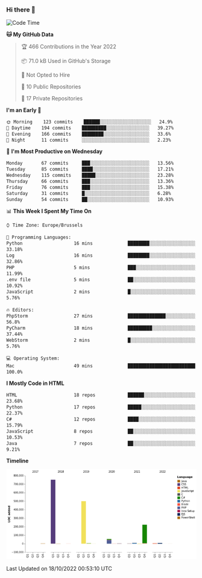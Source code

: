 ### Hi there 👋

<!--START_SECTION:waka-->
![Code Time](http://img.shields.io/badge/Code%20Time-1%2C127%20hrs%2045%20mins-blue)

**🐱 My GitHub Data** 

> 🏆 466 Contributions in the Year 2022
 > 
> 📦 71.0 kB Used in GitHub's Storage 
 > 
> 🚫 Not Opted to Hire
 > 
> 📜 10 Public Repositories 
 > 
> 🔑 17 Private Repositories  
 > 
**I'm an Early 🐤** 

```text
🌞 Morning    123 commits    ██████░░░░░░░░░░░░░░░░░░░   24.9% 
🌆 Daytime    194 commits    █████████░░░░░░░░░░░░░░░░   39.27% 
🌃 Evening    166 commits    ████████░░░░░░░░░░░░░░░░░   33.6% 
🌙 Night      11 commits     ░░░░░░░░░░░░░░░░░░░░░░░░░   2.23%

```
📅 **I'm Most Productive on Wednesday** 

```text
Monday       67 commits     ███░░░░░░░░░░░░░░░░░░░░░░   13.56% 
Tuesday      85 commits     ████░░░░░░░░░░░░░░░░░░░░░   17.21% 
Wednesday    115 commits    █████░░░░░░░░░░░░░░░░░░░░   23.28% 
Thursday     66 commits     ███░░░░░░░░░░░░░░░░░░░░░░   13.36% 
Friday       76 commits     ███░░░░░░░░░░░░░░░░░░░░░░   15.38% 
Saturday     31 commits     █░░░░░░░░░░░░░░░░░░░░░░░░   6.28% 
Sunday       54 commits     ██░░░░░░░░░░░░░░░░░░░░░░░   10.93%

```


📊 **This Week I Spent My Time On** 

```text
⌚︎ Time Zone: Europe/Brussels

💬 Programming Languages: 
Python                   16 mins             ████████░░░░░░░░░░░░░░░░░   33.18% 
Log                      16 mins             ████████░░░░░░░░░░░░░░░░░   32.86% 
PHP                      5 mins              ███░░░░░░░░░░░░░░░░░░░░░░   11.99% 
.env file                5 mins              ██░░░░░░░░░░░░░░░░░░░░░░░   10.92% 
JavaScript               2 mins              █░░░░░░░░░░░░░░░░░░░░░░░░   5.76%

🔥 Editors: 
PhpStorm                 27 mins             ██████████████░░░░░░░░░░░   56.8% 
PyCharm                  18 mins             █████████░░░░░░░░░░░░░░░░   37.44% 
WebStorm                 2 mins              █░░░░░░░░░░░░░░░░░░░░░░░░   5.76%

💻 Operating System: 
Mac                      49 mins             █████████████████████████   100.0%

```

**I Mostly Code in HTML** 

```text
HTML                     18 repos            ██████░░░░░░░░░░░░░░░░░░░   23.68% 
Python                   17 repos            █████░░░░░░░░░░░░░░░░░░░░   22.37% 
C#                       12 repos            ████░░░░░░░░░░░░░░░░░░░░░   15.79% 
JavaScript               8 repos             ██░░░░░░░░░░░░░░░░░░░░░░░   10.53% 
Java                     7 repos             ██░░░░░░░░░░░░░░░░░░░░░░░   9.21%

```


**Timeline**

![Chart not found](https://raw.githubusercontent.com/guillaumedeplancke/guillaumedeplancke/main/charts/bar_graph.png) 


 Last Updated on 18/10/2022 00:53:10 UTC
<!--END_SECTION:waka-->
